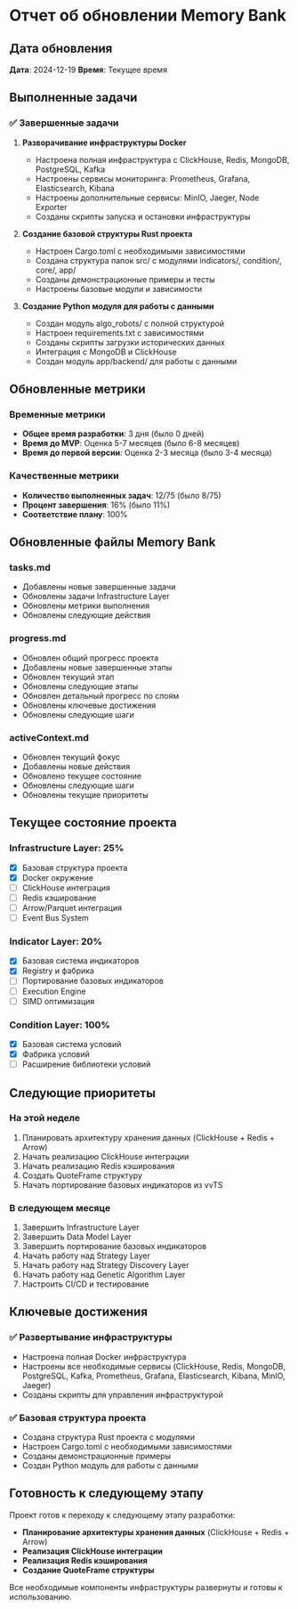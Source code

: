 # Отчет об обновлении Memory Bank

## Дата обновления
**Дата**: 2024-12-19
**Время**: Текущее время

## Выполненные задачи

### ✅ Завершенные задачи
1. **Разворачивание инфраструктуры Docker**
   - Настроена полная инфраструктура с ClickHouse, Redis, MongoDB, PostgreSQL, Kafka
   - Настроены сервисы мониторинга: Prometheus, Grafana, Elasticsearch, Kibana
   - Настроены дополнительные сервисы: MinIO, Jaeger, Node Exporter
   - Созданы скрипты запуска и остановки инфраструктуры

2. **Создание базовой структуры Rust проекта**
   - Настроен Cargo.toml с необходимыми зависимостями
   - Создана структура папок src/ с модулями indicators/, condition/, core/, app/
   - Созданы демонстрационные примеры и тесты
   - Настроены базовые модули и зависимости

3. **Создание Python модуля для работы с данными**
   - Создан модуль algo_robots/ с полной структурой
   - Настроен requirements.txt с зависимостями
   - Созданы скрипты загрузки исторических данных
   - Интеграция с MongoDB и ClickHouse
   - Создан модуль app/backend/ для работы с данными

## Обновленные метрики

### Временные метрики
- **Общее время разработки**: 3 дня (было 0 дней)
- **Время до MVP**: Оценка 5-7 месяцев (было 6-8 месяцев)
- **Время до первой версии**: Оценка 2-3 месяца (было 3-4 месяца)

### Качественные метрики
- **Количество выполненных задач**: 12/75 (было 8/75)
- **Процент завершения**: 16% (было 11%)
- **Соответствие плану**: 100%

## Обновленные файлы Memory Bank

### tasks.md
- Добавлены новые завершенные задачи
- Обновлены задачи Infrastructure Layer
- Обновлены метрики выполнения
- Обновлены следующие действия

### progress.md
- Обновлен общий прогресс проекта
- Добавлены новые завершенные этапы
- Обновлен текущий этап
- Обновлены следующие этапы
- Обновлен детальный прогресс по слоям
- Обновлены ключевые достижения
- Обновлены следующие шаги

### activeContext.md
- Обновлен текущий фокус
- Добавлены новые действия
- Обновлено текущее состояние
- Обновлены следующие шаги
- Обновлены текущие приоритеты

## Текущее состояние проекта

### Infrastructure Layer: 25%
- [x] Базовая структура проекта
- [x] Docker окружение
- [ ] ClickHouse интеграция
- [ ] Redis кэширование
- [ ] Arrow/Parquet интеграция
- [ ] Event Bus System

### Indicator Layer: 20%
- [x] Базовая система индикаторов
- [x] Registry и фабрика
- [ ] Портирование базовых индикаторов
- [ ] Execution Engine
- [ ] SIMD оптимизация

### Condition Layer: 100%
- [x] Базовая система условий
- [x] Фабрика условий
- [ ] Расширение библиотеки условий

## Следующие приоритеты

### На этой неделе
1. Планировать архитектуру хранения данных (ClickHouse + Redis + Arrow)
2. Начать реализацию ClickHouse интеграции
3. Начать реализацию Redis кэширования
4. Создать QuoteFrame структуру
5. Начать портирование базовых индикаторов из vvTS

### В следующем месяце
1. Завершить Infrastructure Layer
2. Завершить Data Model Layer
3. Завершить портирование базовых индикаторов
4. Начать работу над Strategy Layer
5. Начать работу над Strategy Discovery Layer
6. Начать работу над Genetic Algorithm Layer
7. Настроить CI/CD и тестирование

## Ключевые достижения

### ✅ Развертывание инфраструктуры
- Настроена полная Docker инфраструктура
- Настроены все необходимые сервисы (ClickHouse, Redis, MongoDB, PostgreSQL, Kafka, Prometheus, Grafana, Elasticsearch, Kibana, MinIO, Jaeger)
- Созданы скрипты для управления инфраструктурой

### ✅ Базовая структура проекта
- Создана структура Rust проекта с модулями
- Настроен Cargo.toml с необходимыми зависимостями
- Созданы демонстрационные примеры
- Создан Python модуль для работы с данными

## Готовность к следующему этапу

Проект готов к переходу к следующему этапу разработки:
- **Планирование архитектуры хранения данных** (ClickHouse + Redis + Arrow)
- **Реализация ClickHouse интеграции**
- **Реализация Redis кэширования**
- **Создание QuoteFrame структуры**

Все необходимые компоненты инфраструктуры развернуты и готовы к использованию.
